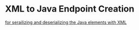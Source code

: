 # XML to Java Endpoint Creation 

[for serailizing and deserializing the Java elements with XML](https://howtodoinjava.com/jaxb/jaxb-annotations/)
